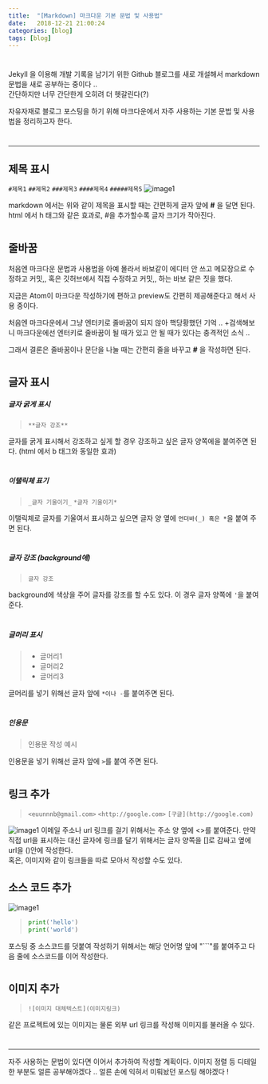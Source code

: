 ```yaml
---
title:  "[Markdown] 마크다운 기본 문법 및 사용법"
date:   2018-12-21 21:00:24
categories: [blog]
tags: [blog]
---
```

#

Jekyll 을 이용해 개발 기록을 남기기 위한 Github 블로그를 새로 개설해서 markdown 문법을 새로 공부하는 중이다 ..  
간단하지만 너무 간단한게 오히려 더 헷갈린다(?)  

자유자재로 블로그 포스팅을 하기 위해 마크다운에서 자주 사용하는 기본 문법 및 사용법을 정리하고자 한다.  

#
---
## 제목 표시


`#제목1`
`##제목2`
`###제목3`
`####제목4`
`#####제목5`
![image1](http://eun-bi.github.io/images/posting/1221_2.PNG)

markdown 에서는 위와 같이 제목을 표시할 때는 간편하게 글자 앞에 **#** 을 달면 된다.
html 에서 h 태그와 같은 효과로, #을 추가할수록 글자 크기가 작아진다.
#
## 줄바꿈

처음엔 마크다운 문법과 사용법을 아예 몰라서 바보같이 에디터 안 쓰고 메모장으로 수정하고 커밋,, 혹은 깃허브에서 직접 수정하고 커밋,, 하는 바보 같은 짓을 했다.

지금은 Atom이 마크다운 작성하기에 편하고 preview도 간편히 제공해준다고 해서 사용 중이다.

처음엔 마크다운에서 그냥 엔터키로 줄바꿈이 되지 않아 핵당황했던 기억 ..
+검색해보니 마크다운에선 엔터키로 줄바꿈이 될 때가 있고 안 될 때가 있다는 충격적인 소식 ..

그래서 결론은 줄바꿈이나 문단을 나눌 때는 간편히 줄을 바꾸고 **#** 을 작성하면 된다.


#
## 글자 표시
##### 글자 굵게 표시
>  `**글자 강조**`

글자를 굵게 표시해서 강조하고 싶게 할 경우 강조하고 싶은 글자 양쪽에을 붙여주면 된다. (html 에서 b 태그와 동일한 효과)
#
##### 이탤릭체 표기
> `_글자 기울이기_`
  `*글자 기울이기*`

이탤릭체로 글자를 기울여서 표시하고 싶으면 글자 양 옆에 `언더바(_) 혹은 *`을 붙여 주면 된다.
#
##### 글자 강조 (background에)
> `글자 강조`

background에 색상을 주어 글자를 강조를 할 수도 있다. 이 경우 글자 양쪽에 `'`을 붙여준다.
#
##### 글머리 표시
> * 글머리1
> * 글머리2
> * 글머리3

글머리를 넣기 위해선 글자 앞에 `*이나 -`를 붙여주면 된다.
#
##### 인용문
> 인용문 작성 예시

인용문을 넣기 위해선 글자 앞에 `>`를 붙여 주면 된다.
#
## 링크 추가
> `<euunnnb@gmail.com>`
> `<http://google.com>`
> `[구글](http://google.com)`

![image1](http://eun-bi.github.io/images/posting/1221_4.PNG)
이메일 주소나 url 링크를 걸기 위해서는 주소 양 옆에 <>를 붙여준다.
만약 직접 url을 표시하는 대신 글자에 링크를 달기 위해서는 글자 양쪽을 []로 감싸고 옆에 url을 ()안에 작성한다.  
혹은, 이미지와 같이 링크들을 따로 모아서 작성할 수도 있다.

## 소스 코드 추가
![image1](http://eun-bi.github.io/images/posting/1221_5.PNG)
> ```python
> print('hello')
> print('world')

포스팅 중 소스코드를 덧붙여 작성하기 위해서는
해당 언어명 앞에 "```"를 붙여주고 다음 줄에 소스코드를 이어 작성한다.

#
## 이미지 추가
>`![이미지 대체텍스트](이미지링크)`

같은 프로젝트에 있는 이미지는 물론 외부 url 링크를 작성해 이미지를 불러올 수 있다.
#
---

자주 사용하는 문법이 있다면 이어서 추가하여 작성할 계획이다.
이미지 정렬 등 디테일한 부분도 얼른 공부해야겠다 ..
얼른 손에 익혀서 미뤄놨던 포스팅 해야겠다 !
